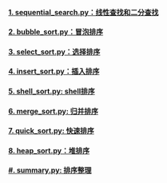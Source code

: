 #### [1. sequential_search.py：线性查找和二分查找](./sequential_search.py)
#### [2. bubble_sort.py：冒泡排序](./bubble_sort.py)
#### [3. select_sort.py：选择排序](./select_sort.py)
#### [4. insert_sort.py：插入排序](./insert_sort.py)
#### [5. shell_sort.py: shell排序](./shell_sort.py)
#### [6. merge_sort.py: 归并排序](./merge_sort.py)
#### [7. quick_sort.py: 快速排序](./quick_sort.py)
#### [8. heap_sort.py：堆排序](./heap_sort.py)
#### [#. summary.py: 排序整理](./summary.py)